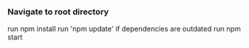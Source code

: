 ### Navigate to root directory
run npm install
run 'npm update' if dependencies are outdated
run npm start